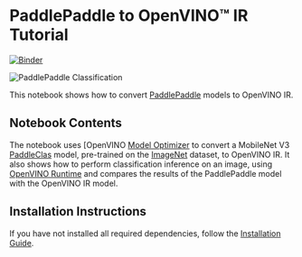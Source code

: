  # PaddlePaddle to OpenVINO™ IR Tutorial

 [![Binder](https://mybinder.org/badge_logo.svg)](https://mybinder.org/v2/gh/openvinotoolkit/openvino_notebooks/HEAD?filepath=notebooks%2F103-paddle-to-openvino%2F103-paddle-to-openvino-classification.ipynb) 

![PaddlePaddle Classification](https://user-images.githubusercontent.com/77325899/127503530-72c8ce57-ef6f-40a7-808a-d7bdef909d11.png)

This notebook shows how to convert [PaddlePaddle](https://www.paddlepaddle.org.cn) models to OpenVINO IR.

## Notebook Contents

The notebook uses [OpenVINO [Model Optimizer](https://docs.openvino.ai/2023.0/openvino_docs_MO_DG_Deep_Learning_Model_Optimizer_DevGuide.html) to convert a MobileNet V3 [PaddleClas](https://github.com/PaddlePaddle/PaddleClas) model, pre-trained on the [ImageNet](https://www.image-net.org) dataset, to OpenVINO IR. It also shows how to perform classification inference on an image, using [OpenVINO Runtime](https://docs.openvino.ai/2023.0/openvino_docs_IE_DG_Deep_Learning_Inference_Engine_DevGuide.html) and compares the results of the PaddlePaddle model with the OpenVINO IR model. 

## Installation Instructions

If you have not installed all required dependencies, follow the [Installation Guide](../../README.md).
